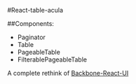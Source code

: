 #React-table-acula

##Components:
* Paginator
* Table
* PageableTable
* FilterablePageableTable

A complete rethink of [Backbone-React-UI](https://github.com/securingsincity/backbone-react-ui)